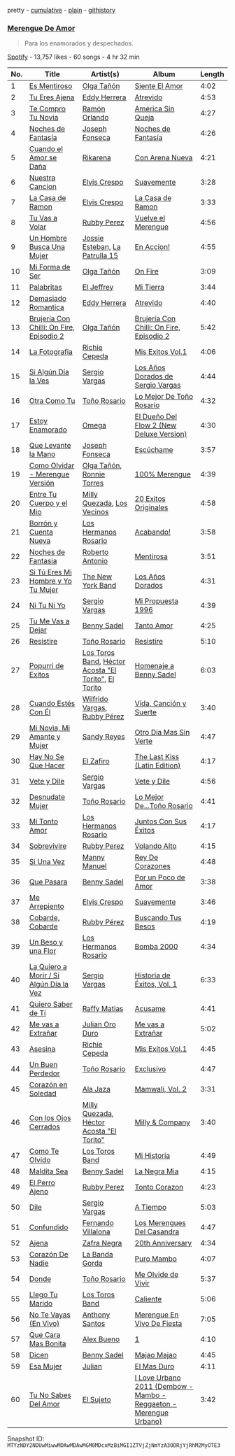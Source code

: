 pretty - [cumulative](/playlists/cumulative/37i9dQZF1DXbOKKEa4x1DK.md) - [plain](/playlists/plain/37i9dQZF1DXbOKKEa4x1DK) - [githistory](https://github.githistory.xyz/mackorone/spotify-playlist-archive/blob/main/playlists/plain/37i9dQZF1DXbOKKEa4x1DK)

### [Merengue De Amor](https://open.spotify.com/playlist/37i9dQZF1DXbOKKEa4x1DK)

> Para los enamorados y despechados.

[Spotify](https://open.spotify.com/user/spotify) - 13,757 likes - 60 songs - 4 hr 32 min

| No. | Title | Artist(s) | Album | Length |
|---|---|---|---|---|
| 1 | [Es Mentiroso](https://open.spotify.com/track/2AR6gN4QVBdJ8iw2KSG7fQ) | [Olga Tañón](https://open.spotify.com/artist/4pv1Jo4PbYI8LMADJoTWjE) | [Siente El Amor](https://open.spotify.com/album/4IlAVoLQ0uqWQaY4DaAL6R) | 4:02 |
| 2 | [Tu Eres Ajena](https://open.spotify.com/track/1jD48pmiHMSVHHPzKLi4P3) | [Eddy Herrera](https://open.spotify.com/artist/4yNdrUaF54csrLixVTnqzC) | [Atrevido](https://open.spotify.com/album/4DKgafmoXFZmhi73FJ0UQt) | 4:53 |
| 3 | [Te Compro Tu Novia](https://open.spotify.com/track/5DrdMZSiRKOVQszXln9VMO) | [Ramón Orlando](https://open.spotify.com/artist/2wZmh2ddEInC5pzZ8O68lt) | [América Sin Queja](https://open.spotify.com/album/5iHMlPownkV9K9VBR2GCoo) | 4:27 |
| 4 | [Noches de Fantasía](https://open.spotify.com/track/6r4EpLVNrajnIXmY9BgtgC) | [Joseph Fonseca](https://open.spotify.com/artist/0XyTZ8tZBTUvsB9N2470r0) | [Noches de Fantasía](https://open.spotify.com/album/0YCJqE6UNCX0onerROOL1J) | 4:26 |
| 5 | [Cuando el Amor se Daña](https://open.spotify.com/track/4uq7AHJBZbXE6jqIVqQD5A) | [Rikarena](https://open.spotify.com/artist/2Z0C8UvMoiixS0cRV8Urtr) | [Con Arena Nueva](https://open.spotify.com/album/3s4SgRWrFjQYwpEki8HZI5) | 4:21 |
| 6 | [Nuestra Cancion](https://open.spotify.com/track/2yB721Szta49XabGt5FQ0u) | [Elvis Crespo](https://open.spotify.com/artist/1c22GXH30ijlOfXhfLz9Df) | [Suavemente](https://open.spotify.com/album/378XG6oO0TWcsGuxeQy2Os) | 3:28 |
| 7 | [La Casa de Ramon](https://open.spotify.com/track/6ZGEQPicVG2ERQE763HBAm) | [Elvis Crespo](https://open.spotify.com/artist/1c22GXH30ijlOfXhfLz9Df) | [La Casa de Ramon](https://open.spotify.com/album/7Aav5u8nRnCQadbEtDjmjs) | 3:33 |
| 8 | [Tu Vas a Volar](https://open.spotify.com/track/5P16dV6qkVUzL5uB1ytmDg) | [Rubby Perez](https://open.spotify.com/artist/0hrEx5826hgRBMESGY9wXC) | [Vuelve el Merengue](https://open.spotify.com/album/3lmCQED04iauPJR1C07uhj) | 4:56 |
| 9 | [Un Hombre Busca Una Mujer](https://open.spotify.com/track/0gUEASZhZGZb60JqyQwytv) | [Jossie Esteban](https://open.spotify.com/artist/1n6WShjEhCUMCkHDpvwk8H), [La Patrulla 15](https://open.spotify.com/artist/1oUHedCQed7UGcmwWyCv3O) | [En Accion!](https://open.spotify.com/album/5nXmOTbpGP0z0qtYA1CXAb) | 4:55 |
| 10 | [Mi Forma de Ser](https://open.spotify.com/track/4v5L6UOxIaj6f5fwgP3MNc) | [Olga Tañón](https://open.spotify.com/artist/4pv1Jo4PbYI8LMADJoTWjE) | [On Fire](https://open.spotify.com/album/6YNKw4ToWPZYy1AFzaCIBP) | 3:09 |
| 11 | [Palabritas](https://open.spotify.com/track/1OLipTUWDrz67unieZgkdD) | [El Jeffrey](https://open.spotify.com/artist/0WfG4KbWJJoxomK5HH1kSX) | [Mi Tierra](https://open.spotify.com/album/7vld1FYKOT0Rdo6bEfur8V) | 3:44 |
| 12 | [Demasiado Romantica](https://open.spotify.com/track/5e6DvXTWzC8i9MdsLZaTgb) | [Eddy Herrera](https://open.spotify.com/artist/4yNdrUaF54csrLixVTnqzC) | [Atrevido](https://open.spotify.com/album/4DKgafmoXFZmhi73FJ0UQt) | 4:40 |
| 13 | [Brujería Con Chilli: On Fire, Episodio 2](https://open.spotify.com/track/6jhpQItsk0OBlus9hEHfDK) | [Olga Tañón](https://open.spotify.com/artist/4pv1Jo4PbYI8LMADJoTWjE) | [Brujería Con Chilli: On Fire, Episodio 2](https://open.spotify.com/album/0zBjJzad6oD7omkXaZEIjz) | 5:42 |
| 14 | [La Fotografia](https://open.spotify.com/track/7i9uj69rIkwhdfTEufTlZO) | [Richie Cepeda](https://open.spotify.com/artist/6xRglkIjJnIhNWRE69S0WJ) | [Mis Exitos Vol.1](https://open.spotify.com/album/1OMSX1edYAzHljA8tU1z0x) | 4:06 |
| 15 | [Si Algún Día la Ves](https://open.spotify.com/track/28rvnECjh1GrqsHKwkDRVi) | [Sergio Vargas](https://open.spotify.com/artist/4EzD52bDFGZTEeEucKHtDs) | [Los Años Dorados de Sergio Vargas](https://open.spotify.com/album/3B3k2YlC02MqT2t8mkOMQf) | 4:44 |
| 16 | [Otra Como Tu](https://open.spotify.com/track/4Vn7MXHMq3qXY3kAfUttc8) | [Toño Rosario](https://open.spotify.com/artist/4DjY0CaKAejJgghVHTaOUy) | [Lo Mejor De Toño Rosario](https://open.spotify.com/album/6M9B9lMQrR8e6RKBARRAEp) | 4:32 |
| 17 | [Estoy Enamorado](https://open.spotify.com/track/1rYzUTFXaBOmZ3ibcb3CRu) | [Omega](https://open.spotify.com/artist/1UjxAZqzphB1tsMb1aWBj0) | [El Dueño Del Flow 2 \(New Deluxe Version\)](https://open.spotify.com/album/4LJFxXaQCaVu6zVtGvWgI9) | 4:30 |
| 18 | [Que Levante la Mano](https://open.spotify.com/track/0zg7eikeFzJg2GZcNZi24l) | [Joseph Fonseca](https://open.spotify.com/artist/0XyTZ8tZBTUvsB9N2470r0) | [Escúchame](https://open.spotify.com/album/1O4E5VYQQeZX7GMkRjZn6r) | 3:57 |
| 19 | [Como Olvidar \- Merengue Versión](https://open.spotify.com/track/7gT6BKjzmmZM0FkYJjPSqv) | [Olga Tañón](https://open.spotify.com/artist/4pv1Jo4PbYI8LMADJoTWjE), [Ronnie Torres](https://open.spotify.com/artist/2QUD4hlzyYf6n1Fd9Kda1A) | [100% Merengue](https://open.spotify.com/album/341ZS1EddJkPqUYVa8mBoI) | 4:39 |
| 20 | [Entre Tu Cuerpo y el Mio](https://open.spotify.com/track/20js1xS9eDxHcHVoVQASPO) | [Milly Quezada](https://open.spotify.com/artist/3tuushgEVJSXAkxR4ZxOhJ), [Los Vecinos](https://open.spotify.com/artist/3wwEkvc5v1R19fMX5fCj7a) | [20 Exitos Originales](https://open.spotify.com/album/76bNdLqQnSnzU145Com1b1) | 4:58 |
| 21 | [Borrón y Cuenta Nueva](https://open.spotify.com/track/4ktOth7G3OxN9vTiWF1oxD) | [Los Hermanos Rosario](https://open.spotify.com/artist/40FzPNKgu0k9VMvvidiKCl) | [Acabando!](https://open.spotify.com/album/0sEL3rEDSjh1sybrUjVwaB) | 3:58 |
| 22 | [Noches de Fantasia](https://open.spotify.com/track/3PeQq6jHoOXcEi3OjDO6xu) | [Roberto Antonio](https://open.spotify.com/artist/1OuxoQIMrPUQOoshgkopYx) | [Mentirosa](https://open.spotify.com/album/1WfKKkx38gcIJrdekcDwO4) | 3:51 |
| 23 | [Si Tú Eres Mi Hombre y Yo Tu Mujer](https://open.spotify.com/track/3t1KSw84bP0zIRryUD4VgQ) | [The New York Band](https://open.spotify.com/artist/29JDaAuJb2JrhbpQs6BXHr) | [Los Años Dorados](https://open.spotify.com/album/7zODnd44iBkdZUziXFsUnS) | 4:31 |
| 24 | [Ni Tu Ni Yo](https://open.spotify.com/track/7fLBzA1v6P0CXQ52OOLZdO) | [Sergio Vargas](https://open.spotify.com/artist/4EzD52bDFGZTEeEucKHtDs) | [Mi Propuesta 1996](https://open.spotify.com/album/22hNAaD6Cak0gcrvCfRbaT) | 4:39 |
| 25 | [Tu Me Vas a Dejar](https://open.spotify.com/track/1xJXSAosZHRwMiaeYxIpyV) | [Benny Sadel](https://open.spotify.com/artist/0qyfctw6Iwnyswhgwas6Kq) | [Tanto Amor](https://open.spotify.com/album/6MSQpN5C6I4Rb0Vec5h2wi) | 4:25 |
| 26 | [Resistire](https://open.spotify.com/track/7FsESZMkzIJYQAekB2BsIb) | [Toño Rosario](https://open.spotify.com/artist/4DjY0CaKAejJgghVHTaOUy) | [Resistire](https://open.spotify.com/album/7pjcMXlN1lxfgBu0Z3ODFy) | 5:10 |
| 27 | [Popurri de Exitos](https://open.spotify.com/track/0efgwb66083LCAI2OQb1C6) | [Los Toros Band](https://open.spotify.com/artist/4cBjJBPtvetlysjjojDLUA), [Héctor Acosta "El Torito"](https://open.spotify.com/artist/4TCAAIMmeZXCTVlHUsicOn), [El Torito](https://open.spotify.com/artist/1pbzjrJpvYl4xN0uaBGLsS) | [Homenaje a Benny Sadel](https://open.spotify.com/album/1FBkxyRCgqPiua8ZPAwIk5) | 6:03 |
| 28 | [Cuando Estés Con Él](https://open.spotify.com/track/6BOhbcfVzsNpIJ1dJYa47X) | [Wilfrido Vargas](https://open.spotify.com/artist/5LCDv4TvYRQD5ehflOBEh4), [Rubby Pérez](https://open.spotify.com/artist/2uYEU8bUQQ77Bk9HJJwxqx) | [Vida, Canción y Suerte](https://open.spotify.com/album/7o1Fi1ND2r1XMfpyi1Zrwf) | 3:40 |
| 29 | [Mi Novia, Mi Amante y Mujer](https://open.spotify.com/track/2ANq1nRElqdzPkkVy8Cno6) | [Sandy Reyes](https://open.spotify.com/artist/1Gq85lksoNZdmmShTR7cas) | [Otro Dia Mas Sin Verte](https://open.spotify.com/album/3n0ZcDHnxDwDoy9kuzzOTP) | 4:47 |
| 30 | [Hay No Se Que Hacer](https://open.spotify.com/track/2bu0vzMnwzjOcHD5xWWU4X) | [El Zafiro](https://open.spotify.com/artist/4KM2Ilg49V5miYDbIJOg9E) | [The Last Kiss \(Latin Edition\)](https://open.spotify.com/album/7JweTrCv458Rq6i6FHystG) | 4:17 |
| 31 | [Vete y Dile](https://open.spotify.com/track/1gcLwCdALFFT5qvpDZgFu7) | [Sergio Vargas](https://open.spotify.com/artist/4EzD52bDFGZTEeEucKHtDs) | [Vete y Dile](https://open.spotify.com/album/3bLNzJGuGCJCPnJw4lqwTn) | 4:56 |
| 32 | [Desnudate Mujer](https://open.spotify.com/track/33cVlyik4hIaS4gwiLCNcY) | [Toño Rosario](https://open.spotify.com/artist/4DjY0CaKAejJgghVHTaOUy) | [Lo Mejor De...Toño Rosario](https://open.spotify.com/album/475agtJk3uN4dSg38QKx5t) | 4:41 |
| 33 | [Mi Tonto Amor](https://open.spotify.com/track/6UEAh3AEbOMhgyH6OT8pDl) | [Los Hermanos Rosario](https://open.spotify.com/artist/40FzPNKgu0k9VMvvidiKCl) | [Juntos Con Sus Éxitos](https://open.spotify.com/album/1D1qtrP020moJvytYhcRDd) | 4:17 |
| 34 | [Sobrevivire](https://open.spotify.com/track/1RyrjRUroLjPXeb2wNh9dQ) | [Rubby Perez](https://open.spotify.com/artist/0hrEx5826hgRBMESGY9wXC) | [Volando Alto](https://open.spotify.com/album/2EoojuFoL3YrvnKgR3kALw) | 4:15 |
| 35 | [Si Una Vez](https://open.spotify.com/track/4pDORttLOuVRInjTSZ3hlf) | [Manny Manuel](https://open.spotify.com/artist/7gSCtDiDLABfTqTc1OYjKd) | [Rey De Corazones](https://open.spotify.com/album/0TcHNfk42IZKbx9ysCdrBF) | 4:48 |
| 36 | [Que Pasara](https://open.spotify.com/track/3t8PVrZMstgAeWuIzUZSHU) | [Benny Sadel](https://open.spotify.com/artist/0qyfctw6Iwnyswhgwas6Kq) | [Por un Poco de Amor](https://open.spotify.com/album/3j56jEfANtsYlTJ9mzCaq3) | 3:38 |
| 37 | [Me Arrepiento](https://open.spotify.com/track/2mImo5tRWlJrd7a1kl176n) | [Elvis Crespo](https://open.spotify.com/artist/1c22GXH30ijlOfXhfLz9Df) | [Suavemente](https://open.spotify.com/album/378XG6oO0TWcsGuxeQy2Os) | 3:46 |
| 38 | [Cobarde, Cobarde](https://open.spotify.com/track/3U4jgWwCo247GZX02vwFrI) | [Rubby Pérez](https://open.spotify.com/artist/2uYEU8bUQQ77Bk9HJJwxqx) | [Buscando Tus Besos](https://open.spotify.com/album/1l02hyM8dkgdC3ujkxiBmT) | 4:19 |
| 39 | [Un Beso y una Flor](https://open.spotify.com/track/5dQBYhRAkPoMPwTwMfqKcG) | [Los Hermanos Rosario](https://open.spotify.com/artist/40FzPNKgu0k9VMvvidiKCl) | [Bomba 2000](https://open.spotify.com/album/4XkIhuk4TeHc7uGkF6wdeh) | 4:34 |
| 40 | [La Quiero a Morir / Si Algún Día la Vez](https://open.spotify.com/track/3VGAirMC7nJnhReTDiDv8d) | [Sergio Vargas](https://open.spotify.com/artist/4EzD52bDFGZTEeEucKHtDs) | [Historia de Éxitos, Vol\. 1](https://open.spotify.com/album/0hV81HgF4pm6dcN22gLiHQ) | 6:33 |
| 41 | [Quiero Saber de Tí](https://open.spotify.com/track/3kiQ59TqSkTxGNMXm4mVfw) | [Raffy Matias](https://open.spotify.com/artist/29DVZ3OIDobBN5xH7It79l) | [Acusame](https://open.spotify.com/album/13GSJCMgDOtnLQXvl6fkiI) | 4:41 |
| 42 | [Me vas a Extrañar](https://open.spotify.com/track/5Muc1XL39s90NZAKvyOiC1) | [Julian Oro Duro](https://open.spotify.com/artist/5mmCExgqybS3rG2mjXAYIa) | [Me vas a Extrañar](https://open.spotify.com/album/6Ta9lXiBj3jfE37AWRteTt) | 5:02 |
| 43 | [Asesina](https://open.spotify.com/track/4GBckDRx31bcHW13OCV61W) | [Richie Cepeda](https://open.spotify.com/artist/6xRglkIjJnIhNWRE69S0WJ) | [Mis Exitos Vol.1](https://open.spotify.com/album/1OMSX1edYAzHljA8tU1z0x) | 4:45 |
| 44 | [Un Buen Perdedor](https://open.spotify.com/track/7oHEmIJtoLEEn3WgBxd9F2) | [Toño Rosario](https://open.spotify.com/artist/4DjY0CaKAejJgghVHTaOUy) | [Exclusivo](https://open.spotify.com/album/6aK3BPI7eC3Tihn7mt70dM) | 4:47 |
| 45 | [Corazón en Soledad](https://open.spotify.com/track/0HID2RX44WWmKz1pEqtA4L) | [Ala Jaza](https://open.spotify.com/artist/3t3hIeMUcwqWaEVpEox5QW) | [Mamwali, Vol\. 2](https://open.spotify.com/album/3dcYjalrQeUe4ed4FHxa6e) | 3:31 |
| 46 | [Con los Ojos Cerrados](https://open.spotify.com/track/0sHZajNhJcmvkIQS4bCEIk) | [Milly Quezada](https://open.spotify.com/artist/3tuushgEVJSXAkxR4ZxOhJ), [Héctor Acosta "El Torito"](https://open.spotify.com/artist/4TCAAIMmeZXCTVlHUsicOn) | [Milly & Company](https://open.spotify.com/album/1WaHdAxCGI2q58gva4gSrB) | 3:40 |
| 47 | [Como Te Olvido](https://open.spotify.com/track/5Sp82J8SkXaubjecTTdCBK) | [Los Toros Band](https://open.spotify.com/artist/4cBjJBPtvetlysjjojDLUA) | [Mi Historia](https://open.spotify.com/album/4TsbE5HjgnJSbKrdiA8tQB) | 4:49 |
| 48 | [Maldita Sea](https://open.spotify.com/track/6LbzQKMKllO8zPSQlXMqxG) | [Benny Sadel](https://open.spotify.com/artist/0qyfctw6Iwnyswhgwas6Kq) | [La Negra Mia](https://open.spotify.com/album/4t7DGFShnFDkOWneDiLDHC) | 4:15 |
| 49 | [El Perro Ajeno](https://open.spotify.com/track/2Yu3zhanQK498K7bkEntn1) | [Rubby Perez](https://open.spotify.com/artist/0hrEx5826hgRBMESGY9wXC) | [Tonto Corazon](https://open.spotify.com/album/5Hs5ycdTJOpw7hMLHTo2mW) | 4:23 |
| 50 | [Dile](https://open.spotify.com/track/0eaCLC0UBpc0Wh0EikTe9u) | [Sergio Vargas](https://open.spotify.com/artist/4EzD52bDFGZTEeEucKHtDs) | [A Tiempo](https://open.spotify.com/album/4ZvFeFnbxwH4fpYLFEoMui) | 5:03 |
| 51 | [Confundido](https://open.spotify.com/track/0MhCXhIUk0T9GMQdkPjWHw) | [Fernando Villalona](https://open.spotify.com/artist/4391zvuuIvVziLtsvq13Cu) | [Los Merengues Del Casandra](https://open.spotify.com/album/15iyNrNKUEhvdkytaMoVoR) | 4:47 |
| 52 | [Ajena](https://open.spotify.com/track/00TBHlxq2ak9wUSGlZ9j0f) | [Zafra Negra](https://open.spotify.com/artist/0xBILQlkSWm8I2eQoUpoht) | [20th Anniversary](https://open.spotify.com/album/2t1J456wqiV9uKy2ILiS7G) | 4:34 |
| 53 | [Corazón De Nadie](https://open.spotify.com/track/4PtTs7pmraBdfXCYs0qSvn) | [La Banda Gorda](https://open.spotify.com/artist/6biY6yyLVZzisjmFLx0AP1) | [Puro Mambo](https://open.spotify.com/album/1kAS1xnRmN4uDN8Cp1TPcS) | 4:07 |
| 54 | [Donde](https://open.spotify.com/track/3OoiMXkwdEbsSGPrJMGwlv) | [Toño Rosario](https://open.spotify.com/artist/4DjY0CaKAejJgghVHTaOUy) | [Me Olvide de Vivir](https://open.spotify.com/album/5PdiRF2P994XMGCon5JnRD) | 5:37 |
| 55 | [Llego Tu Marido](https://open.spotify.com/track/7agCLiP3Q8MqFvxQu7WA9B) | [Los Toros Band](https://open.spotify.com/artist/4cBjJBPtvetlysjjojDLUA) | [Caliente](https://open.spotify.com/album/0gEYiU9xYpARpvTMRitIw1) | 5:06 |
| 56 | [No Te Vayas \(En Vivo\)](https://open.spotify.com/track/24pTFkIOEx387mumG1oP6w) | [Anthony Santos](https://open.spotify.com/artist/06TVTkMAOR935MhkjX0i2A) | [Merengue En Vivo De Fiesta](https://open.spotify.com/album/6wBDchYUGlD1NBrhAX62RA) | 7:05 |
| 57 | [Que Cara Mas Bonita](https://open.spotify.com/track/2ALPuLOqlTrfNWzakxRPVT) | [Alex Bueno](https://open.spotify.com/artist/7esCoLcCoCK7FPa9casAH4) | [1](https://open.spotify.com/album/6HlZ3WKAPKbnayeXINUk6w) | 4:10 |
| 58 | [Dicen](https://open.spotify.com/track/19U8hgcEXCiyaCOkrtrMkk) | [Benny Sadel](https://open.spotify.com/artist/0qyfctw6Iwnyswhgwas6Kq) | [Majao Majao](https://open.spotify.com/album/77Jccvo9WY5L7OXepwpDOo) | 4:45 |
| 59 | [Esa Mujer](https://open.spotify.com/track/6pGsdur9mCYPIf8ZmXBedr) | [Julian](https://open.spotify.com/artist/16WE6ZSzPgSVwzjpen71eI) | [El Mas Duro](https://open.spotify.com/album/0FISHOo9xahqeM8glh8m3E) | 4:11 |
| 60 | [Tu No Sabes Del Amor](https://open.spotify.com/track/0ShBMVpAUJpoD9g9dKrqfF) | [El Sujeto](https://open.spotify.com/artist/1agXndRcnMoHrs8BqFDi0R) | [I Love Urbano 2011 \(Dembow \- Mambo \- Reggaeton \- Merengue Urbano\)](https://open.spotify.com/album/4GT87SeLVbNcbb4KYqb0nj) | 3:42 |

Snapshot ID: `MTYzNDY2NDUwMiwwMDAwMDAwMGM0MDcxMzBiMGI1ZTVjZjNmYzA3ODRjYjRhM2MyOTE3`
